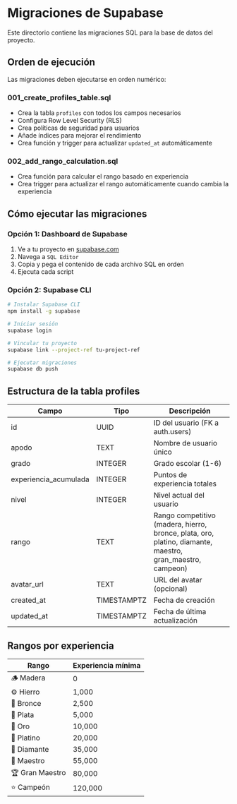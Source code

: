 # Migraciones de Supabase

Este directorio contiene las migraciones SQL para la base de datos del proyecto.

## Orden de ejecución

Las migraciones deben ejecutarse en orden numérico:

### 001_create_profiles_table.sql

- Crea la tabla `profiles` con todos los campos necesarios
- Configura Row Level Security (RLS)
- Crea políticas de seguridad para usuarios
- Añade índices para mejorar el rendimiento
- Crea función y trigger para actualizar `updated_at` automáticamente

### 002_add_rango_calculation.sql

- Crea función para calcular el rango basado en experiencia
- Crea trigger para actualizar el rango automáticamente cuando cambia la experiencia

## Cómo ejecutar las migraciones

### Opción 1: Dashboard de Supabase

1. Ve a tu proyecto en [supabase.com](https://supabase.com)
2. Navega a `SQL Editor`
3. Copia y pega el contenido de cada archivo SQL en orden
4. Ejecuta cada script

### Opción 2: Supabase CLI

```bash
# Instalar Supabase CLI
npm install -g supabase

# Iniciar sesión
supabase login

# Vincular tu proyecto
supabase link --project-ref tu-project-ref

# Ejecutar migraciones
supabase db push
```

## Estructura de la tabla profiles

| Campo                 | Tipo        | Descripción                                                                                               |
| --------------------- | ----------- | --------------------------------------------------------------------------------------------------------- |
| id                    | UUID        | ID del usuario (FK a auth.users)                                                                          |
| apodo                 | TEXT        | Nombre de usuario único                                                                                   |
| grado                 | INTEGER     | Grado escolar (1-6)                                                                                       |
| experiencia_acumulada | INTEGER     | Puntos de experiencia totales                                                                             |
| nivel                 | INTEGER     | Nivel actual del usuario                                                                                  |
| rango                 | TEXT        | Rango competitivo (madera, hierro, bronce, plata, oro, platino, diamante, maestro, gran_maestro, campeon) |
| avatar_url            | TEXT        | URL del avatar (opcional)                                                                                 |
| created_at            | TIMESTAMPTZ | Fecha de creación                                                                                         |
| updated_at            | TIMESTAMPTZ | Fecha de última actualización                                                                             |

## Rangos por experiencia

| Rango           | Experiencia mínima |
| --------------- | ------------------ |
| 🪵 Madera       | 0                  |
| ⚙️ Hierro       | 1,000              |
| 🥉 Bronce       | 2,500              |
| 🥈 Plata        | 5,000              |
| 🥇 Oro          | 10,000             |
| 💎 Platino      | 20,000             |
| 💠 Diamante     | 35,000             |
| 👑 Maestro      | 55,000             |
| 🏆 Gran Maestro | 80,000             |
| ⭐ Campeón      | 120,000            |
